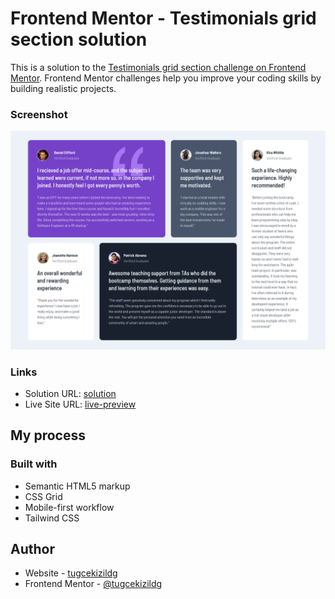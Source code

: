 # Frontend Mentor - Testimonials grid section solution

This is a solution to the [Testimonials grid section challenge on Frontend Mentor](https://www.frontendmentor.io/challenges/testimonials-grid-section-Nnw6J7Un7). Frontend Mentor challenges help you improve your coding skills by building realistic projects. 

### Screenshot

![Desktop Design](TestimonialsDesktopScreenshot.png)

### Links

- Solution URL: [solution](https://github.com/tugcekizildg/Testimonials_Grid_Challenge_FEM)
- Live Site URL: [live-preview](hhttps://66a35738bc7eee4fe7887194--gilded-tulumba-c62301.netlify.app)

## My process

### Built with

- Semantic HTML5 markup
- CSS Grid
- Mobile-first workflow
- Tailwind CSS

## Author

- Website - [tugcekizildg](https://github.com/tugcekizildg)
- Frontend Mentor - [@tugcekizildg](https://www.frontendmentor.io/profile/tugcekizildg)


